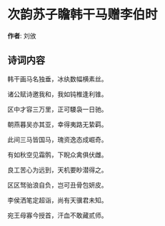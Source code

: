 # 次韵苏子瞻韩干马赠李伯时

**作者**: 刘攽

## 诗词内容

韩干画马名独垂，冰纨数幅横素丝。

诸公赋诗邀我和，我如钝椎逢利锥。

区中才容三万里，正可騕袅一日驰。

朝燕暮吴亦其亚，幸得夷路无絷羁。

此间三马皆国马，瑰资逸态成崛奇。

有如秋空见霜鹘，下睨众禽俱伏雌。

良工苦心为远到，天机要眇潜得之。

区区驽骀浪自负，岂可丑骨包妍皮。

李侯洒笔定超诣，尚有天骥君未知。

宛王母寡今授首，汗血不敢藏贰师。


